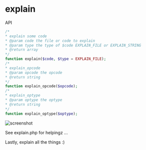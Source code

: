 explain
=======

API

```php
/*
* explain some code
* @param code the file or code to explain
* @param type the type of $code EXPLAIN_FILE or EXPLAIN_STRING
* @return array
*/
function explain($code, $type = EXPLAIN_FILE);
/*
* explain_opcode
* @param opcode the opcode
* @return string
*/
function explain_opcode($opcode);
/*
* explain_optype
* @param optype the optype
* @return string
*/
function explain_optype($optype);
```

<img src="https://raw.github.com/krakjoe/explain/master/explain.png" alt="screenshot"/>

See explain.php for helpingz ...

Lastly, explain all the things :)
